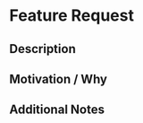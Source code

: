 # Feature Request

## Description

<!-- description of requested feature and its expected behavior -->

## Motivation / Why

<!-- explanation why this feature is needed and what value it would bring -->

## Additional Notes

<!-- extra context, implementation guidance, examples, etc. -->

